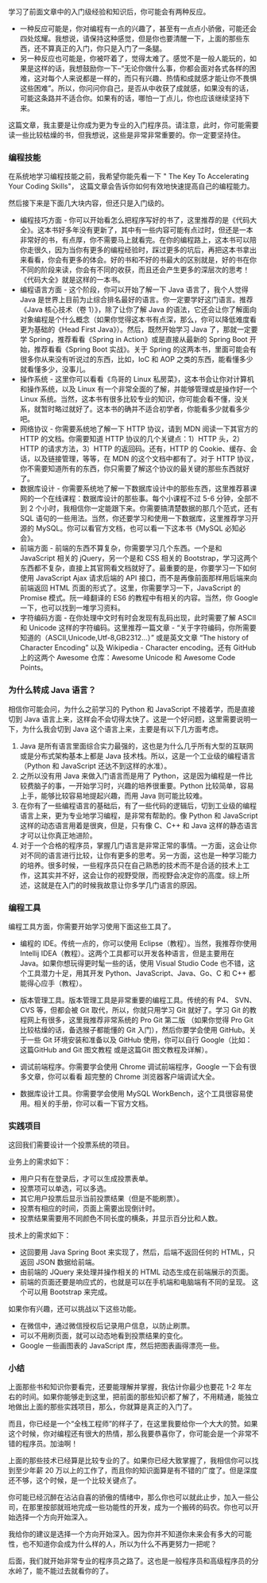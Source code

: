 学习了前面文章中的入门级经验和知识后，你可能会有两种反应。

- 一种反应可能是，你对编程有一点的兴趣了，甚至有一点点小骄傲，可能还会四处炫耀。我想说，请保持这种感觉，但是你也要清醒一下，上面的那些东西，还不算真正的入门，你只是入门了一条腿。
- 另一种反应也可能是，你被吓着了，觉得太难了。感觉不是一般人能玩的，如果是这样的话，我想鼓励你一下–“无论你做什么事，你都会面对各式各样的困难，这对每个人来说都是一样的，而只有兴趣、热情和成就感才能让你不畏惧这些困难”。所以，你问问你自己，是否从中收获了成就感，如果没有的话，可能这条路并不适合你。如果有的话，哪怕一丁点儿，你也应该继续坚持下来。

这篇文章，我主要是让你成为更为专业的入门程序员。请注意，此时，你可能需要读一些比较枯燥的书，但我想说，这些是非常非常重要的。你一定要坚持住。

### 编程技能

在系统地学习编程技能之前，我希望你能先看一下 " The Key To Accelerating Your Coding Skills"， 这篇文章会告诉你如何有效地快速提高自己的编程能力。

然后接下来是下面几大块内容，但还只是入门级的。

- 编程技巧方面 - 你可以开始看怎么把程序写好的书了，这里推荐的是《代码大全》。这本书好多年没有更新了，其中有一些内容可能有点过时，但还是一本非常好的书，有点厚，你不需要马上就看完。在你的编程路上，这本书可以陪你走很久，因为当你有更多的编程经验时，踩过更多的坑后，再把这本书拿出来看看，你会有更多的体会。好的书和不好的书最大的区别就是，好的书在你不同的阶段来读，你会有不同的收获，而且还会产生更多的深层次的思考！ 《代码大全》就是这样的一本书。
- 编程语言方面 - 这个阶段，你可以开始了解一下 Java 语言了，我个人觉得 Java 是世界上目前为止综合排名最好的语言。你一定要学好这门语言。推荐《Java 核心技术（卷 1）》，除了让你了解 Java 的语法，它还会让你了解面向对象编程是个什么概念（如果你觉得这本书有点深，那么，你可以降低难度看更为基础的《Head First Java》）。然后，既然开始学习 Java 了，那就一定要学 Spring，推荐看看《Spring in Action》或是直接从最新的 Spring Boot 开始，推荐看看《Spring Boot 实战》。关于 Spring 的这两本书，里面可能会有很多你从来没有听说过的东西，比如，IoC 和 AOP 之类的东西，能看懂多少就看懂多少，没事儿。
- 操作系统 - 这里你可以看看《鸟哥的 Linux 私房菜》，这本书会让你对计算机和操作系统，以及 Linux 有一个非常全面的了解，并能够管理或是操作好一个 Linux 系统。当然，这本书有很多比较专业的知识，你可能会看不懂，没关系，就暂时略过就好了。这本书的确并不适合初学者，你能看多少就看多少吧。
- 网络协议 - 你需要系统地了解一下 HTTP 协议，请到 MDN 阅读一下其官方的 HTTP 的文档。你需要知道 HTTP 协议的几个关键点：1）HTTP 头，2）HTTP 的请求方法，3）HTTP 的返回码。还有，HTTP 的 Cookie、缓存、会话，以及链接管理，等等，在 MDN 的这个文档中都有了。对于 HTTP 协议，你不需要知道所有的东西，你只需要了解这个协议的最关键的那些东西就好了。
- 数据库设计 - 你需要系统地了解一下数据库设计中的那些东西，这里推荐慕课网的一个在线课程：数据库设计的那些事。每个小课程不过 5-6 分钟，全部不到 2 个小时，我相信你一定能跟下来。你需要搞清楚数据的那几个范式，还有 SQL 语句的一些用法。当然，你还要学习和使用一下数据库，这里推荐学习开源的 MySQL。你可以看官方文档，也可以看一下这本书《MySQL 必知必会》。
- 前端方面 - 前端的东西不算复杂，你需要学习几个东西。一个是和 JavaScript 相关的 jQuery，另一个是和 CSS 相关的 Bootstrap，学习这两个东西都不复杂，直接上其官网看文档就好了。最重要的是，你要学习一下如何使用 JavaScript Ajax 请求后端的 API 接口，而不是再像前面那样用后端来向前端返回 HTML 页面的形式了。这里，你需要学习一下，JavaScript 的 Promise 模式。阮一峰翻译的 ES6 的教程中有相关的内容。当然，你 Google 一下，也可以找到一堆学习资料。
- 字符编码方面 - 在你处理中文时有时会发现有乱码出现，此时需要了解 ASCII 和 Unicode 这样的字符编码。这里推荐一篇文章 - “关于字符编码，你所需要知道的（ASCII,Unicode,Utf-8,GB2312…）” 或是英文文章 “The history of Character Encoding” 以及 Wikipedia - Character encoding。还有 GitHub 上的这两个 Awesome 仓库：Awesome Unicode 和 Awesome Code Points。

### 为什么转成 Java 语言？

相信你可能会问，为什么之前学习的 Python 和 JavaScript 不接着学，而是直接切到 Java 语言上来，这样会不会切得太快了。这是一个好问题，这里需要说明一下，为什么我会切到 Java 这个语言上来，主要是有以下几方面考虑。

1. Java 是所有语言里面综合实力最强的，这也是为什么几乎所有大型的互联网或是分布式架构基本上都是 Java 技术栈。所以，这是一个工业级的编程语言（Python 和 JavaScript 还达不到这样的水准）。
2. 之所以没有用 Java 来做入门语言而是用了 Python，这是因为编程是一件比较费脑子的事，一开始学习时，兴趣的培养很重要。Python 比较简单，容易上手，能够比较容易地提起兴趣，而用 Java 则可能比较难。
3. 在你有了一些编程语言的基础后，有了一些代码的逻辑后，切到工业级的编程语言上来，更为专业地学习编程，是非常有帮助的。像 Python 和 JavaScript 这样的动态语言用着是很爽，但是，只有像 C、C++ 和 Java 这样的静态语言才可以让你真正地进阶。
4. 对于一个合格的程序员，掌握几门语言是非常正常的事情。一方面，这会让你对不同的语言进行比较，让你有更多的思考。另一方面，这也是一种学习能力的培养。很多时候，一些程序员只在自己熟悉的技术而不是合适的技术上工作，这其实并不好，这会让你的视野受限，而视野会决定你的高度。综上所述，这就是在入门的时候我故意让你多学几门语言的原因。

### 编程工具

编程工具方面，你需要开始学习使用下面这些工具了。

- 编程的 IDE。传统一点的，你可以使用 Eclipse（教程）。当然，我推荐你使用 Intellij IDEA（教程）。这两个工具都可以开发各种语言，但是主要用在 Java。如果你想玩得更时髦一些的话，使用 Visual Studio Code 也不错，这个工具潜力十足，用其开发 Python、JavaScript、Java、Go、C 和 C++ 都能得心应手（教程）。

- 版本管理工具。版本管理工具是非常重要的编程工具。传统的有 P4、 SVN、CVS 等，但都会被 Git 取代，所以，你就只用学习 Git 就好了。学习 Git 的教程网上有很多，这里我推荐非常系统的 Pro Git 第二版 （如果你觉得 Pro Git 比较枯燥的话，备选猴子都能懂的 Git 入门），然后你要学会使用 GitHub。关于一些 Git 环境安装和准备以及 GitHub 使用，你可以自行 Google（比如：这篇GitHub and Git 图文教程 或是这篇Git 图文教程及详解）。

- 调试前端程序。你需要学会使用 Chrome 调试前端程序，Google 一下会有很多文章，你可以看看 超完整的 Chrome 浏览器客户端调试大全。

- 数据库设计工具。你需要学会使用 MySQL WorkBench，这个工具很容易使用。相关的手册，你可以看一下官方文档。

### 实践项目

这回我们需要设计一个投票系统的项目。

业务上的需求如下：

- 用户只有在登录后，才可以生成投票表单。
- 投票项可以单选，可以多选。
- 其它用户投票后显示当前投票结果（但是不能刷票）。
- 投票有相应的时间，页面上需要出现倒计时。
- 投票结果需要用不同颜色不同长度的横条，并显示百分比和人数。

技术上的需求如下：

- 这回要用 Java Spring Boot 来实现了，然后，后端不返回任何的 HTML，只返回 JSON 数据给前端。
- 由前端的 JQuery 来处理并操作相关的 HTML 动态生成在前端展示的页面。
- 前端的页面还要是响应式的，也就是可以在手机端和电脑端有不同的呈现。 这个可以用 Bootstrap 来完成。

如果你有兴趣，还可以挑战以下这些功能。

- 在微信中，通过微信授权后记录用户信息，以防止刷票。
- 可以不用刷页面，就可以动态地看到投票结果的变化。
- Google 一些画图表的 JavaScript 库，然后把图表画得漂亮一些。

### 小结

上面那些书和知识你要看完，还要能理解并掌握，我估计你最少也要花 1-2 年左右的时间。如果你能够走到这里，把前面的那些知识都了解了，不用精通，能独立地做出上面的那些实践项目，那么，你就算是真正的入门了。

而且，你已经是一个“全栈工程师”的样子了，在这里我要给你一个大大的赞。如果这个时候，你对编程还有很大的热情，那么我要恭喜你了，你可能会是一个非常不错的程序员。加油啊！

上面的那些技术已经算是比较专业的了。如果你已经大致掌握了，我相信你可以找到至少年薪 20 万以上的工作了，而且你的知识面算是有不错的广度了。但是深度还不够，这个时候，是一个比较关键点了。

你可能已经沉醉在沾沾自喜的骄傲的情绪中，那么你也可以就此止步，加入一些公司，在那里按部就班地完成一些功能性的开发，成为一个搬砖的码农。你也可以开始选择一个方向开始深入。

我给你的建议是选择一个方向开始深入。因为你并不知道你未来会有多大的可能性，也不知道你会成为什么样的人，所以为什么不再更努力一把呢？

后面，我们就开始非常专业的程序员之路了。这也是一般程序员和高级程序员的分水岭了，能不能过去就看你的了。


